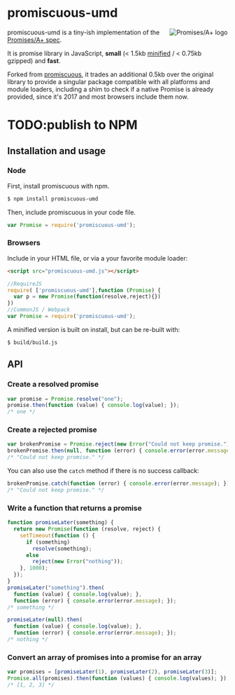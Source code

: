 # promiscuous-umd
<a href="http://promises-aplus.github.com/promises-spec">
  <img src="https://promisesaplus.com/assets/logo-small.png"
       alt="Promises/A+ logo" title="Promises/A+ 1.0 compliant" align="right" />
</a>

promiscuous-umd is a tiny-ish implementation of the [Promises/A+ spec](http://promises-aplus.github.com/promises-spec/).

It is promise library in JavaScript, **small** (< 1.5kb [minified](https://raw.github.com/mix3d/promiscuous-umd/dist/promiscuous-min.js) / < 0.75kb gzipped) and **fast**.

Forked from [promiscuous](http://github.com/mix3d/promiscuous-umd/), it trades an additional 0.5kb over the original library to provide a singular package compatible with all platforms and module loaders, including a shim to check if a native Promise is already provided, since it's 2017 and most browsers include them now.

# TODO:publish to NPM

## Installation and usage
### Node
First, install promiscuous with npm.
```bash
$ npm install promiscuous-umd
```

Then, include promiscuous in your code file.
```javascript
var Promise = require('promiscuous-umd');
```

### Browsers
Include in your HTML file, or via a your favorite module loader:
```html
<script src="promiscuous-umd.js"></script>
```
```javascript
//RequireJS
require( ['promiscuous-umd'],function (Promise) {
  var p = new Promise(function(resolve,reject){})
})
//CommonJS / Webpack
var Promise = require('promiscuous-umd');
```

A minified version is built on install, but can be re-built with:
```bash
$ build/build.js
```

## API
### Create a resolved promise
```javascript
var promise = Promise.resolve("one");
promise.then(function (value) { console.log(value); });
/* one */
```

### Create a rejected promise
```javascript
var brokenPromise = Promise.reject(new Error("Could not keep promise."));
brokenPromise.then(null, function (error) { console.error(error.message); });
/* "Could not keep promise." */
```

You can also use the `catch` method if there is no success callback:

```javascript
brokenPromise.catch(function (error) { console.error(error.message); });
/* "Could not keep promise." */
```

### Write a function that returns a promise
```javascript
function promiseLater(something) {
  return new Promise(function (resolve, reject) {
    setTimeout(function () {
      if (something)
        resolve(something);
      else
        reject(new Error("nothing"));
    }, 1000);
  });
}
promiseLater("something").then(
  function (value) { console.log(value); },
  function (error) { console.error(error.message); });
/* something */

promiseLater(null).then(
  function (value) { console.log(value); },
  function (error) { console.error(error.message); });
/* nothing */
```

### Convert an array of promises into a promise for an array
```javascript
var promises = [promiseLater(1), promiseLater(2), promiseLater(3)];
Promise.all(promises).then(function (values) { console.log(values); });
/* [1, 2, 3] */
```
